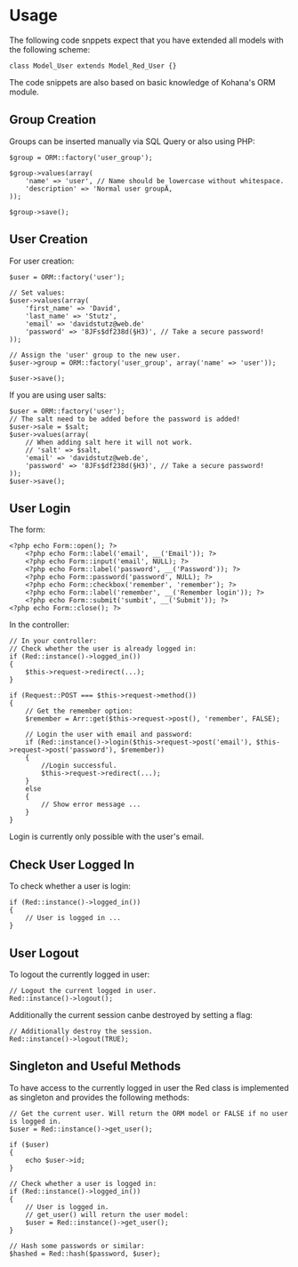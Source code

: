 # Usage

The following code snppets expect that you have extended all models with the following scheme:

	class Model_User extends Model_Red_User {}

The code snippets are also based on basic knowledge of Kohana's ORM module.

## Group Creation

Groups can be inserted manually via SQL Query or also using PHP:
	
	$group = ORM::factory('user_group');
	
	$group->values(array(
		'name' => 'user', // Name should be lowercase without whitespace.
		'description' => 'Normal user groupÄ,
	));
	
	$group->save();

## User Creation

For user creation:

	$user = ORM::factory('user');
	
	// Set values:
	$user->values(array(
		'first_name' => 'David',
		'last_name' => 'Stutz',
		'email' => 'davidstutz@web.de'
		'password' => '8JFs$df238d(§H3)', // Take a secure password!
	));
	
	// Assign the 'user' group to the new user.
	$user->group = ORM::factory('user_group', array('name' => 'user'));
	
	$user->save();

If you are using user salts:

	$user = ORM::factory('user');
	// The salt need to be added before the password is added!
	$user->sale = $salt;
	$user->values(array(
		// When adding salt here it will not work.
		// 'salt' => $salt,
		'email' => 'davidstutz@web.de',
		'password' => '8JFs$df238d(§H3)', // Take a secure password!
	));
	$user->save();

## User Login

The form:

	<?php echo Form::open(); ?>
		<?php echo Form::label('email', __('Email')); ?>
		<?php echo Form::input('email', NULL); ?>
		<?php echo Form::label('password', __('Password')); ?>
		<?php echo Form::password('password', NULL); ?>
		<?php echo Form::checkbox('remember', 'remember'); ?>
		<?php echo Form::label('remember', __('Remember login')); ?>
		<?php echo Form::submit('sumbit', __('Submit')); ?>
	<?php echo Form::close(); ?> 

In the controller:

	// In your controller:
	// Check whether the user is already logged in:
	if (Red::instance()->logged_in())
	{
		$this->request->redirect(...);
	}
	
    if (Request::POST === $this->request->method())
    {
    	// Get the remember option:
        $remember = Arr::get($this->request->post(), 'remember', FALSE);
		
		// Login the user with email and password:
        if (Red::instance()->login($this->request->post('email'), $this->request->post('password'), $remember))
        {
        	//Login successful.
        	$this->request->redirect(...);
        }
        else
        {
            // Show error message ...
        }
    }
    
Login is currently only possible with the user's email.
    
## Check User Logged In

To check whether a user is login:

	if (Red::instance()->logged_in())
	{
		// User is logged in ...
	}
    
## User Logout

To logout the currently logged in user:

	// Logout the current logged in user.
	Red::instance()->logout();
	
Additionally the current session canbe destroyed by setting a flag:

	// Additionally destroy the session.
	Red::instance()->logout(TRUE);
	
## Singleton and Useful Methods

To have access to the currently logged in user the Red class is implemented as singleton and provides the following methods:

	// Get the current user. Will return the ORM model or FALSE if no user is logged in.
	$user = Red::instance()->get_user();
	
	if ($user)
	{
		echo $user->id;
	}
	
	// Check whether a user is logged in:
	if (Red::instance()->logged_in())
	{
		// User is logged in.
		// get_user() will return the user model:
		$user = Red::instance()->get_user();
	}
	
	// Hash some passwords or similar:
	$hashed = Red::hash($password, $user);
